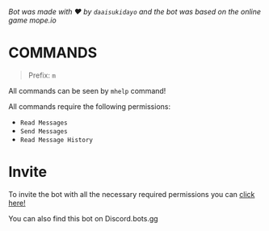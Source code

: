 _Bot was made with ❤️ by `daaisukidayo` and the bot was based on the online game mope.io_

# COMMANDS

> Prefix: `m`

All commands can be seen by `mhelp` command!

All commands require the following permissions:  
- `Read Messages`
- `Send Messages`
- `Read Message History`

# Invite

To invite the bot with all the necessary required permissions you can [click here!](https://discord.com/oauth2/authorize?client_id=693088307285983254&permissions=274878286912&response_type=code&redirect_uri=https%3A%2F%2Fdiscord.com%2Foauth2%2Fauthorize%3Fclient_id%3D693088307285983254&integration_type=0&scope=guilds.join+guilds.channels.read+bot+messages.read)

You can also find this bot on Discord.bots.gg
